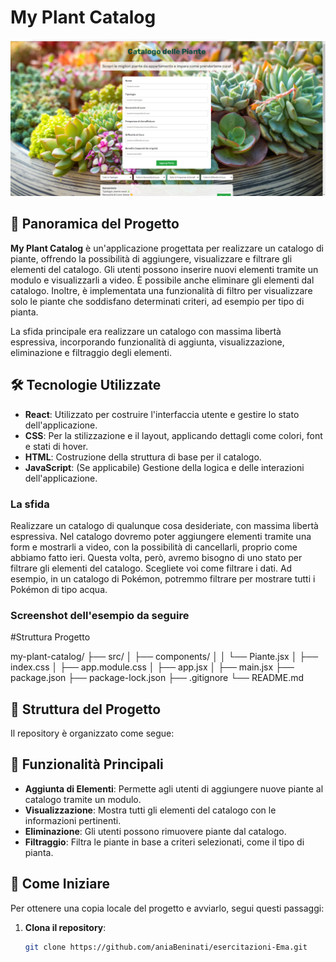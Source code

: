 # My Plant Catalog

![Screenshot del Progetto](./Screenshot.png) 

## 🚀 Panoramica del Progetto

**My Plant Catalog** è un'applicazione progettata per realizzare un catalogo di piante, offrendo la possibilità di aggiungere, visualizzare e filtrare gli elementi del catalogo. Gli utenti possono inserire nuovi elementi tramite un modulo e visualizzarli a video. È possibile anche eliminare gli elementi dal catalogo. Inoltre, è implementata una funzionalità di filtro per visualizzare solo le piante che soddisfano determinati criteri, ad esempio per tipo di pianta.

La sfida principale era realizzare un catalogo con massima libertà espressiva, incorporando funzionalità di aggiunta, visualizzazione, eliminazione e filtraggio degli elementi.

## 🛠️ Tecnologie Utilizzate

- **React**: Utilizzato per costruire l'interfaccia utente e gestire lo stato dell'applicazione.
- **CSS**: Per la stilizzazione e il layout, applicando dettagli come colori, font e stati di hover.
- **HTML**: Costruzione della struttura di base per il catalogo.
- **JavaScript**: (Se applicabile) Gestione della logica e delle interazioni dell'applicazione.

### La sfida

Realizzare un catalogo di qualunque cosa desideriate, con massima libertà espressiva. Nel catalogo dovremo poter aggiungere elementi tramite una form e mostrarli a video, con la possibilità di cancellarli, proprio come abbiamo fatto ieri. Questa volta, però, avremo bisogno di uno stato per filtrare gli elementi del catalogo. Scegliete voi come filtrare i dati. Ad esempio, in un catalogo di Pokémon, potremmo filtrare per mostrare tutti i Pokémon di tipo acqua.

### Screenshot dell'esempio da seguire

#Struttura Progetto

my-plant-catalog/
├── src/
│   ├── components/
│   │   └── Piante.jsx
│   ├── index.css
│   ├── app.module.css
│   ├── app.jsx
│   ├── main.jsx
├── package.json
├── package-lock.json
├── .gitignore
└── README.md

## 📂 Struttura del Progetto

Il repository è organizzato come segue:
## 🎨 Funzionalità Principali

- **Aggiunta di Elementi**: Permette agli utenti di aggiungere nuove piante al catalogo tramite un modulo.
- **Visualizzazione**: Mostra tutti gli elementi del catalogo con le informazioni pertinenti.
- **Eliminazione**: Gli utenti possono rimuovere piante dal catalogo.
- **Filtraggio**: Filtra le piante in base a criteri selezionati, come il tipo di pianta.

## 🚀 Come Iniziare

Per ottenere una copia locale del progetto e avviarlo, segui questi passaggi:

1. **Clona il repository**:
   ```bash
   git clone https://github.com/aniaBeninati/esercitazioni-Ema.git